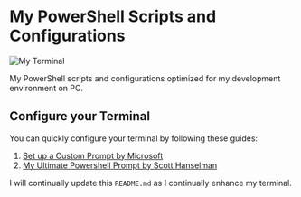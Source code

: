 # My PowerShell Scripts and Configurations
![My Terminal](https://res.cloudinary.com/dgrpkngjn/image/upload/v1677410377/assets/my-terminal-screenshot_o8jh2j.png)

My PowerShell scripts and configurations optimized for my development environment on PC.

## Configure your Terminal

You can quickly configure your terminal by following these guides:

1. [Set up a Custom Prompt by Microsoft](https://learn.microsoft.com/en-us/windows/terminal/tutorials/custom-prompt-setup)
2. [My Ultimate Powershell Prompt by Scott Hanselman](https://www.hanselman.com/blog/my-ultimate-powershell-prompt-with-oh-my-posh-and-the-windows-terminal)

I will continually update this `README.md` as I continually enhance my terminal.